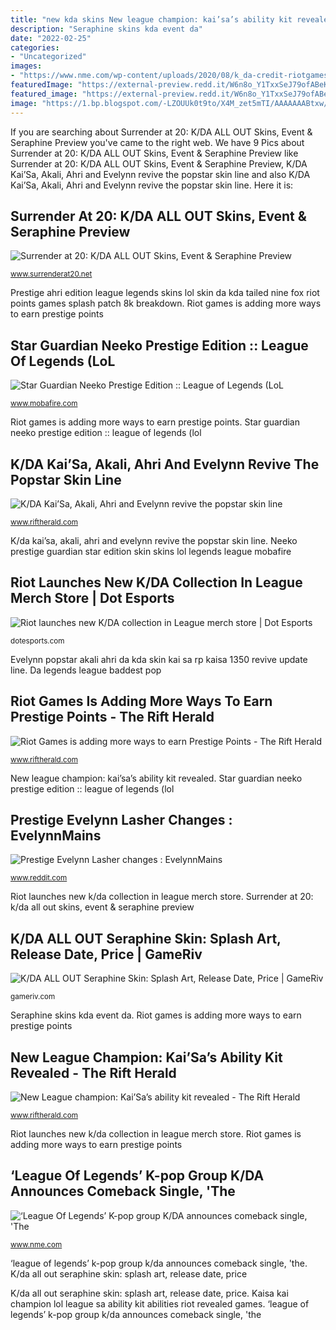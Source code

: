 ```yaml
---
title: "new kda skins New league champion: kai’sa’s ability kit revealed"
description: "Seraphine skins kda event da"
date: "2022-02-25"
categories:
- "Uncategorized"
images:
- "https://www.nme.com/wp-content/uploads/2020/08/k_da-credit-riotgames@2000x1270.jpg"
featuredImage: "https://external-preview.redd.it/W6n8o_Y1TxxSeJ79ofABeKsUYegvVRqeH0EgNz6Nmaw.jpg?auto=webp&amp;s=d8631344e66022a820750d62f79aa057a9daf315"
featured_image: "https://external-preview.redd.it/W6n8o_Y1TxxSeJ79ofABeKsUYegvVRqeH0EgNz6Nmaw.jpg?auto=webp&amp;s=d8631344e66022a820750d62f79aa057a9daf315"
image: "https://1.bp.blogspot.com/-LZOUUk0t9to/X4M_zet5mTI/AAAAAAABtxw/TnY61DqG55c8Gsvpl6dMz4rVD7eRjGURACLcBGAsYHQ/s1920/3.png"
---
```


If you are searching about Surrender at 20: K/DA ALL OUT Skins, Event &amp; Seraphine Preview you've came to the right web. We have 9 Pics about Surrender at 20: K/DA ALL OUT Skins, Event &amp; Seraphine Preview like Surrender at 20: K/DA ALL OUT Skins, Event &amp; Seraphine Preview, K/DA Kai’Sa, Akali, Ahri and Evelynn revive the popstar skin line and also K/DA Kai’Sa, Akali, Ahri and Evelynn revive the popstar skin line. Here it is:

## Surrender At 20: K/DA ALL OUT Skins, Event &amp; Seraphine Preview

![Surrender at 20: K/DA ALL OUT Skins, Event &amp; Seraphine Preview](https://1.bp.blogspot.com/-LZOUUk0t9to/X4M_zet5mTI/AAAAAAABtxw/TnY61DqG55c8Gsvpl6dMz4rVD7eRjGURACLcBGAsYHQ/s1920/3.png "‘league of legends’ k-pop group k/da announces comeback single, &#039;the")

<small>www.surrenderat20.net</small>

Prestige ahri edition league legends skins lol skin da kda tailed nine fox riot points games splash patch 8k breakdown. Riot games is adding more ways to earn prestige points

## Star Guardian Neeko Prestige Edition :: League Of Legends (LoL

![Star Guardian Neeko Prestige Edition :: League of Legends (LoL](https://www.mobafire.com/images/champion/skins/landscape/neeko-star-guardian-prestige-edition.jpg "Prestige evelynn lasher changes : evelynnmains")

<small>www.mobafire.com</small>

Riot games is adding more ways to earn prestige points. Star guardian neeko prestige edition :: league of legends (lol

## K/DA Kai’Sa, Akali, Ahri And Evelynn Revive The Popstar Skin Line

![K/DA Kai’Sa, Akali, Ahri and Evelynn revive the popstar skin line](https://cdn.vox-cdn.com/thumbor/3NOuzBf3FZN-ni3jwZD0hasvXRk=/0x0:1215x717/1200x0/filters:focal(0x0:1215x717):no_upscale()/cdn.vox-cdn.com/uploads/chorus_asset/file/13245795/28006.jpg "Riot games is adding more ways to earn prestige points")

<small>www.riftherald.com</small>

K/da kai’sa, akali, ahri and evelynn revive the popstar skin line. Neeko prestige guardian star edition skin skins lol legends league mobafire

## Riot Launches New K/DA Collection In League Merch Store | Dot Esports

![Riot launches new K/DA collection in League merch store | Dot Esports](https://dotesports-media.nyc3.cdn.digitaloceanspaces.com/wp-content/uploads/2019/03/08215123/akali-kda.jpg "Kaisa kai champion lol league sa ability kit abilities riot revealed games")

<small>dotesports.com</small>

Evelynn popstar akali ahri da kda skin kai sa rp kaisa 1350 revive update line. Da legends league baddest pop

## Riot Games Is Adding More Ways To Earn Prestige Points - The Rift Herald

![Riot Games is adding more ways to earn Prestige Points - The Rift Herald](https://cdn.vox-cdn.com/thumbor/0Y7yOR9WQUC5FFfP8nfWGhJCSbo=/0x0:1215x717/1200x800/filters:focal(512x53:706x247)/cdn.vox-cdn.com/uploads/chorus_image/image/63339890/Ahri_splash_10.0.jpg "Prestige ahri edition league legends skins lol skin da kda tailed nine fox riot points games splash patch 8k breakdown")

<small>www.riftherald.com</small>

New league champion: kai’sa’s ability kit revealed. Star guardian neeko prestige edition :: league of legends (lol

## Prestige Evelynn Lasher Changes : EvelynnMains

![Prestige Evelynn Lasher changes : EvelynnMains](https://external-preview.redd.it/W6n8o_Y1TxxSeJ79ofABeKsUYegvVRqeH0EgNz6Nmaw.jpg?auto=webp&amp;s=d8631344e66022a820750d62f79aa057a9daf315 "‘league of legends’ k-pop group k/da announces comeback single, &#039;the")

<small>www.reddit.com</small>

Riot launches new k/da collection in league merch store. Surrender at 20: k/da all out skins, event &amp; seraphine preview

## K/DA ALL OUT Seraphine Skin: Splash Art, Release Date, Price | GameRiv

![K/DA ALL OUT Seraphine Skin: Splash Art, Release Date, Price | GameRiv](https://1.bp.blogspot.com/-tzLx_dVMWsQ/X4M8ih6oO2I/AAAAAAABtxI/Gm2oR_nRz5ADIcuZ76bmKRUOMCtc2o5kwCLcBGAsYHQ/s1024/LeagueOfLegends-20201011-130202-1315336871363387393-EkED6fFWAAE8D5s.jpg "Surrender at 20: k/da all out skins, event &amp; seraphine preview")

<small>gameriv.com</small>

Seraphine skins kda event da. Riot games is adding more ways to earn prestige points

## New League Champion: Kai’Sa’s Ability Kit Revealed - The Rift Herald

![New League champion: Kai’Sa’s ability kit revealed - The Rift Herald](https://cdn.vox-cdn.com/thumbor/ILNMJPPwcc5wwsva7byureidev0=/0x0:1920x1080/1200x800/filters:focal(812x1:1118x307)/cdn.vox-cdn.com/uploads/chorus_image/image/58755527/kaisa_1920x1080.0.jpg "Seraphine da splash skin legends league superstar")

<small>www.riftherald.com</small>

Riot launches new k/da collection in league merch store. Riot games is adding more ways to earn prestige points

## ‘League Of Legends’ K-pop Group K/DA Announces Comeback Single, &#039;The

![‘League Of Legends’ K-pop group K/DA announces comeback single, &#039;The](https://www.nme.com/wp-content/uploads/2020/08/k_da-credit-riotgames@2000x1270.jpg "Prestige evelynn lasher changes : evelynnmains")

<small>www.nme.com</small>

‘league of legends’ k-pop group k/da announces comeback single, &#039;the. K/da all out seraphine skin: splash art, release date, price

K/da all out seraphine skin: splash art, release date, price. Kaisa kai champion lol league sa ability kit abilities riot revealed games. ‘league of legends’ k-pop group k/da announces comeback single, &#039;the
